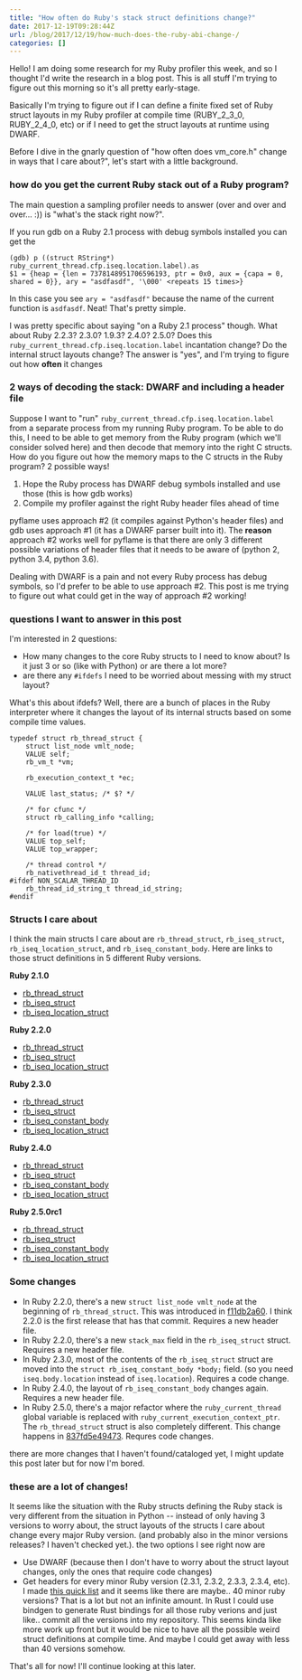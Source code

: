 ```yaml
---
title: "How often do Ruby's stack struct definitions change?"
date: 2017-12-19T09:28:44Z
url: /blog/2017/12/19/how-much-does-the-ruby-abi-change-/
categories: []
---
```


Hello! I am doing some research for my Ruby profiler this week, and so I thought I'd write the
research in a blog post. This is all stuff I'm trying to figure out this morning so it's all pretty
early-stage.

Basically I'm trying to figure out if I can define a finite fixed set of Ruby struct layouts in my
Ruby profiler at compile time (RUBY_2_3_0, RUBY_2_4_0, etc) or if I need to get the struct layouts
at runtime using DWARF.

Before I dive in the gnarly question of "how often does vm_core.h" change in ways that I care
about?", let's start with a little background.

### how do you get the current Ruby stack out of a Ruby program?

The main question a sampling profiler needs to answer (over and over and over... :)) is "what's the
stack right now?". 

If you run gdb on a Ruby 2.1 process with debug symbols installed you can get the 

```
(gdb) p ((struct RString*) ruby_current_thread.cfp.iseq.location.label).as
$1 = {heap = {len = 7378148951706596193, ptr = 0x0, aux = {capa = 0, shared = 0}}, ary = "asdfasdf", '\000' <repeats 15 times>}
```

In this case you see `ary = "asdfasdf"` because the name of the current function is `asdfasdf`.
Neat! That's pretty simple.

I was pretty specific about saying "on a Ruby 2.1 process" though. What about Ruby 2.2.3? 2.3.0?
1.9.3? 2.4.0? 2.5.0? Does this `ruby_current_thread.cfp.iseq.location.label` incantation change? Do
the internal struct layouts change? The answer is "yes", and I'm trying to figure out how **often**
it changes

### 2 ways of decoding the stack: DWARF and including a header file

Suppose I want to "run" `ruby_current_thread.cfp.iseq.location.label` from a separate process
from my running Ruby program.  To be able to do this, I need to be able to get memory from the
Ruby program (which we'll consider solved here) and then decode that memory into the right C
structs. How do you figure out how the memory maps to the C structs in the Ruby program? 2 possible ways!

1. Hope the Ruby process has DWARF debug symbols installed and use those (this is how gdb works)
2. Compile my profiler against the right Ruby header files ahead of time

pyflame uses approach #2 (it compiles against Python's header files) and gdb uses approach #1 (it
has a DWARF parser built into it). The **reason** approach #2 works well for pyflame is that there
are only 3 different possible variations of header files that it needs to be aware of (python 2,
python 3.4, python 3.6).

Dealing with DWARF is a pain and not every Ruby process has debug symbols, so I'd prefer to be able
to use approach #2. This post is me trying to figure out what could get in the way of approach #2
working!

### questions I want to answer in this post

I'm interested in 2 questions:

* How many changes to the core Ruby structs to I need to know about? Is it just 3 or so (like with
  Python) or are there a lot more?
* are there any `#ifdefs` I need to be worried about messing with my struct layout?

What's this about ifdefs? Well, there are a bunch of places in the Ruby interpreter where it changes
the layout of its internal structs based on some compile time values.

```
typedef struct rb_thread_struct {
    struct list_node vmlt_node;
    VALUE self;
    rb_vm_t *vm;

    rb_execution_context_t *ec;

    VALUE last_status; /* $? */

    /* for cfunc */
    struct rb_calling_info *calling;

    /* for load(true) */
    VALUE top_self;
    VALUE top_wrapper;

    /* thread control */
    rb_nativethread_id_t thread_id;
#ifdef NON_SCALAR_THREAD_ID
    rb_thread_id_string_t thread_id_string;
#endif
```


### Structs I care about

I think the main structs I care about are `rb_thread_struct`, `rb_iseq_struct`,
`rb_iseq_location_struct`, and `rb_iseq_constant_body`. Here are links to
those struct definitions in 5 different Ruby versions.

**Ruby 2.1.0**

* [rb_thread_struct](https://github.com/ruby/ruby/blob/v2_1_0/vm_core.h#L524-L653)
* [rb_iseq_struct](https://github.com/ruby/ruby/blob/v2_1_0/vm_core.h#L206-L324)
* [rb_iseq_location_struct](https://github.com/ruby/ruby/blob/v2_1_0/vm_core.h#L196-L202)

**Ruby 2.2.0**

* [rb_thread_struct](https://github.com/ruby/ruby/blob/v2_2_0/vm_core.h#L600-L737)
* [rb_iseq_struct](https://github.com/ruby/ruby/blob/v2_2_0/vm_core.h#L197-L348)
* [rb_iseq_location_struct](https://github.com/ruby/ruby/blob/v2_2_0/vm_core.h#L187-L193)

**Ruby 2.3.0**

* [rb_thread_struct](https://github.com/ruby/ruby/blob/v2_3_0/vm_core.h#L666-L778)
* [rb_iseq_struct](https://github.com/ruby/ruby/blob/v2_3_0/vm_core.h#L390-L403)
* [rb_iseq_constant_body](https://github.com/ruby/ruby/blob/v2_3_0/vm_core.h#L267-L386)
* [rb_iseq_location_struct](https://github.com/ruby/ruby/blob/v2_3_0/vm_core.h#L259-L265)

**Ruby 2.4.0**

* [rb_thread_struct](https://github.com/ruby/ruby/blob/v2_4_0/vm_core.h#L699-L821)
* [rb_iseq_struct](https://github.com/ruby/ruby/blob/v2_4_0/vm_core.h#L392-L405)
* [rb_iseq_constant_body](https://github.com/ruby/ruby/blob/v2_4_0/vm_core.h#L272-L388)
* [rb_iseq_location_struct](https://github.com/ruby/ruby/blob/v2_4_0/vm_core.h#L264-L270)

**Ruby 2.5.0rc1**

* [rb_thread_struct](https://github.com/ruby/ruby/blob/v2_5_0_rc1/vm_core.h#L786-L854)
* [rb_iseq_struct](https://github.com/ruby/ruby/blob/v2_5_0_rc1/vm_core.h#L405-L420)
* [rb_iseq_constant_body](https://github.com/ruby/ruby/blob/v2_5_0_rc1/vm_core.h#L285-L401)
* [rb_iseq_location_struct](https://github.com/ruby/ruby/blob/v2_5_0_rc1/vm_core.h#L250-L256)

### Some changes

* In Ruby 2.2.0, there's a new `struct list_node vmlt_node` at the beginning of `rb_thread_struct`. This was introduced
  in [f11db2a60](https://github.com/ruby/ruby/commit/f11db2a60). I think 2.2.0 is the first release
  that has that commit. Requires a new header file.
* In Ruby 2.2.0, there's a new `stack_max` field in the `rb_iseq_struct` struct. Requires a new header file.
* In Ruby 2.3.0, most of the contents of the `rb_iseq_struct` struct are moved into the `struct rb_iseq_constant_body *body;` field. (so you need `iseq.body.location` instead of `iseq.location`). Requires a code change.
* In Ruby 2.4.0, the layout of `rb_iseq_constant_body` changes again. Requires a new header file.
* In Ruby 2.5.0, there's a major refactor where the `ruby_current_thread` global variable is
  replaced with `ruby_current_execution_context_ptr`. The `rb_thread_struct` struct is also
  completely different. This change happens in [837fd5e49473](https://github.com/ruby/ruby/commit/837fd5e494731d7d44786f29e7d6e8c27029806f).
  Requres code changes.

there are more changes that I haven't found/cataloged yet, I might update this post later but for
now I'm bored.

### these are a lot of changes!

It seems like the situation with the Ruby structs defining the Ruby stack is very different from the
situation in Python -- instead of only having 3 versions to worry about, the struct layouts of the
structs I care about change every major Ruby version. (and probably also in the minor versions
releases? I haven't checked yet.). the two options I see right now are

* Use DWARF (because then I don't have to worry about the struct layout changes, only the ones that
  require code changes)
* Get headers for every minor Ruby version (2.3.1, 2.3.2, 2.3.3, 2.3.4, etc). I made [this quick list](https://gist.githubusercontent.com/jvns/6ea9a449dcb4c77f2cf8686bd3a2cd7e/raw/6c7004e70eba0f973f24ca5d7eb30bf027be2b21/ruby-versions.txt) and it seems like there are maybe.. 40 minor ruby versions? That is a lot but not an infinite amount. In Rust I could use bindgen to generate Rust bindings for all those ruby verions and just like.. commit all the versions into my repository. This seems kinda like more work up front but it would be nice to have all the possible weird struct definitions at compile time. And maybe I could get away with less than 40 versions somehow.

That's all for now! I'll continue looking at this later.
